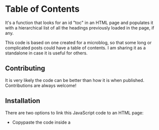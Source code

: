 
# Table of Contents

It's a function that looks for an id "toc" in an HTML page and populates it with a hierarchical list of all the headings previously loaded in the page, if any.

This code is based on one created for a microblog, so that some long or complicated posts could have a table of contents. I am sharing it as a standalone in case it is useful for others.



## Contributing

It is very likely the code can be better than how it is when published. Contributions are always welcome!


## Installation

There are two options to link this JavaScript code to an HTML page:

- Copypaste the code inside a <script> element of a HTML page.

- Add the file URL as value of the src attribute of a <script> element of a HTML page (or equivalent).

With a few modifications, it could be converted into a module to import.

Please note the actual text with the HTML heading tags (h2, h3...) must be loaded before the script runs. Therefore, the script tag should be placed after the text or the function called once the text has loaded.

One can customise the title, the list type and the headings range. The default values are, respectively: "Contents", unordered list (ul) and h2-h6.
    
## Lessons Learned

Learnings:

- Converting to the right data type (int vs str) was relevant to solve some issues.

- I found out about immediately invoked functions.

Challenges:

- Variables needed to be remembered by different parts of the code. The chosen structure is certainly improvable.

- I intended to use the language built-in attributes for the links in the TOC. However, I could not make scrossY, offsetTop or similar to work properly. I ended up dynamically generating a (dataset) ID to each heading & scrollIntoView sends there.


#### Readme created in readme.so - Thanks
